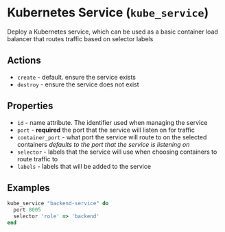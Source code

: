 # Kubernetes Service (`kube_service`)

Deploy a Kubernetes service, which can be used as a basic container load balancer that routes traffic based on selector labels

## Actions

- `create` - default. ensure the service exists
- `destroy` - ensure the service does not exist

## Properties

- `id` - name attribute. The identifier used when managing the service
- `port` - **required** the port that the service will listen on for traffic
- `container_port` - what port the service will route to on the selected containers _defaults to the port that the service is listening on_
- `selector` - labels that the service will use when choosing containers to route traffic to
- `labels` - labels that will be added to the service

## Examples

```ruby
kube_service "backend-service" do
  port 8005
  selector 'role' => 'backend'
end
```
